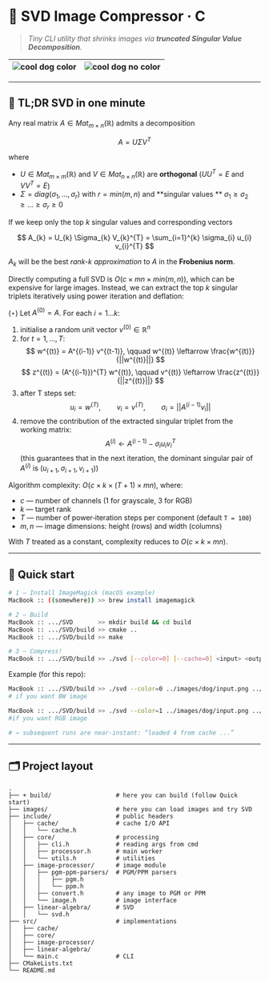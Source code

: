 # 📸 SVD Image Compressor · C

> _Tiny CLI utility that shrinks images via **truncated Singular Value Decomposition**._

| ![cool dog color](/images/dog/cool-dog-color.gif) | ![cool dog no color](/images/dog/cool-dog-nocolor.gif) |
|:-------------------------------------------------:|:------------------------------------------------------:|

---

## 🧠 TL;DR SVD in one minute

Any real matrix $A \in Mat_{m \times n}(\mathbb R)$ admits a decomposition

$$
A = U \Sigma V^{T}
$$

where

- $U \in Mat_{m \times m}(\mathbb R)$ and $V \in Mat_{n \times n}(\mathbb R)$ are **orthogonal** ($U U^{T} = E$
  and $V V^{T} = E$)
- $\Sigma = diag(\sigma_{1}, ..., \sigma_{r})$ with $r = min(m, n)$ and **singular values
  ** $\sigma_1 \ge \sigma_2 \ge \dots \ge \sigma_r \ge 0$

If we keep only the top $k$ singular values and corresponding vectors

$$
A_{k} = U_{k} \Sigma_{k} V_{k}^{T} = \sum_{i=1}^{k} \sigma_{i} u_{i} v_{i}^{T}
$$

$A_k$ will be the best *rank-k approximation* to $A$ in the **Frobenius norm**.

Directly computing a full SVD is $O(c \times m n \times min(m,n))$, which can be expensive for large images. Instead, we
can
extract the top $k$ singular triplets iteratively using power iteration and deflation:

($\star$) Let $A^{(0)} = A$. For each $i = 1 \dots k$:

1. initialise a random unit vector $v^{(0)} \in \mathbb R^{n}$
2. for $t = 1, \dots, T$:
   $$
   w^{(t)} = A^{(i-1)} v^{(t-1)}, \qquad w^{(t)} \leftarrow \frac{w^{(t)}}{||w^{(t)}||}
   $$
   $$
   z^{(t)} = (A^{(i-1)})^{T} w^{(t)}, \qquad v^{(t)} \leftarrow \frac{z^{(t)}}{||z^{(t)}||}
   $$
3. after T steps set:
   $$
   u_{i} = w^{(T)}, \qquad v_{i} = v^{(T)}, \qquad \sigma_{i} = ||A^{(i-1)} v_{i}||
   $$
4. remove the contribution of the extracted singular triplet from the working matrix:
   $$
   A^{(i)} \leftarrow A^{(i-1)} - \sigma_{i} u_{i} v_{i}^{T}
   $$
   (this guarantees that in the next iteration, the dominant singular pair of $A^{(i)}$
   is $(u_{i+1}, \sigma_{i+1}, v_{i+1})$)

Algorithm complexity: $O(c \times k \times (T+1) \times mn)$, where:

- $c$ — number of channels (1 for grayscale, 3 for RGB)
- $k$ — target rank
- $T$ — number of power‐iteration steps per component (default `T = 100`)
- $m, n$ — image dimensions: height (rows) and width (columns)

With $T$ treated as a constant, complexity reduces to $O(c \times k \times mn)$.

---

## 🚀 Quick start

```bash
# 1 – Install ImageMagick (macOS example)
MacBook :: ((somewhere)) >> brew install imagemagick

# 2 – Build
MacBook :: .../SVD       >> mkdir build && cd build
MacBook :: .../SVD/build >> cmake ..
MacBook :: .../SVD/build >> make

# 3 – Compress!
MacBook :: .../SVD/build >> ./svd [--color=0] [--cache=0] <input> <output> <rank>
```

Example (for this repo):

```bash
MacBook :: .../SVD/build >> ./svd --color=0 ../images/dog/input.png ../images/dog/color-nocolor/nocolor/output-nocolor-4 4  
# if you want BW image

MacBook :: .../SVD/build >> ./svd --color=1 ../images/dog/input.png ../images/dog/color-nocolor/color/output-color-4 4  
#if you want RGB image

# → subsequent runs are near-instant: “loaded 4 from cache ...”
```

---

## 🗂 Project layout

```text
.
├── + build/                  # here you can build (follow Quick start)
├── images/                   # here you can load images and try SVD
├── include/                  # public headers
│   ├── cache/                # cache I/O API
│   │   └── cache.h
│   ├── core/                 # processing
│   │   ├── cli.h             # reading args from cmd
│   │   ├── processor.h       # main worker
│   │   └── utils.h           # utilities
│   ├── image-processor/      # image module
│   │   ├── pgm-ppm-parsers/  # PGM/PPM parsers
│   │   │   ├── pgm.h
│   │   │   └── ppm.h
│   │   ├── convert.h         # any image to PGM or PPM
│   │   └── image.h           # image interface
│   ├── linear-algebra/       # SVD
│   │   └── svd.h
├── src/                      # implementations
│   ├── cache/
│   ├── core/
│   ├── image-processor/
│   ├── linear-algebra/
│   └── main.c                # CLI
├── CMakeLists.txt
└── README.md
```
